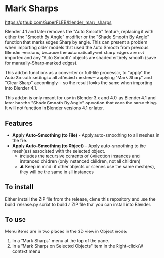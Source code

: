 # Mark Sharps

https://github.com/SuperFLEB/blender_mark_sharps

Blender 4.1 and later removes the "Auto Smooth" feature, replacing it with either the "Smooth By Angle" modifier or
the "Shade Smooth By Angle" function that marks edges Sharp by angle. This can present a problem when importing older
models that used the Auto Smooth from previous Blender versions, because the automatically-set sharp edges are not
imported and any "Auto Smooth" objects are shaded entirely smooth (save for manually-Sharp-marked edges).

This addon functions as a converter or full-file processor, to "apply" the Auto Smooth setting to all affected meshes--
applying "Mark Sharp" and "Clear Sharp" accordingly-- so the result looks the same when importing into Blender 4.1.

This addon is only meant for use in Blender 3.x and 4.0, as Blender 4.1 and later has the "Shade Smooth By Angle"
operation that does the same thing. It will not function in Blender versions 4.1 or later.

## Features

* **Apply Auto-Smoothing (to File)** - Apply auto-smoothing to all meshes in the file.
* **Apply Auto-Smoothing (to Object)** - Apply auto-smoothing to the mesh(es) associated with the selected object.
  * Includes the recursive contents of Collection Instances and instanced children (only instanced children, not all children)
  * ⚠️ Keep in mind: if other objects or scenes use the same mesh(es), they will be the same in all instances.

## To install

Either install the ZIP file from the release, clone this repository and use the
build_release.py script to build a ZIP file that you can install into Blender.

## To use

Menu items are in two places in the 3D view in Object mode:

1. In a "Mark Sharps" menu at the top of the pane.
2. In a "Mark Sharps on Selected Objects" item in the Right-click/W context menu